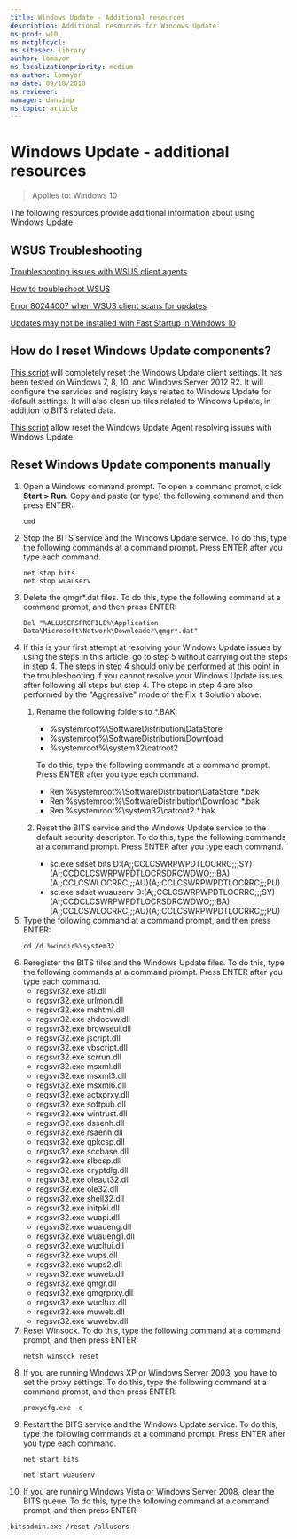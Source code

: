 ```yaml
---
title: Windows Update - Additional resources 
description: Additional resources for Windows Update
ms.prod: w10
ms.mktglfcycl: 
ms.sitesec: library
author: lomayor
ms.localizationpriority: medium
ms.author: lomayor
ms.date: 09/18/2018
ms.reviewer: 
manager: dansimp
ms.topic: article
---
```


# Windows Update - additional resources

>Applies to: Windows 10

The following resources provide additional information about using Windows Update.

## WSUS Troubleshooting 
 
[Troubleshooting issues with WSUS client agents](https://support.microsoft.com/help/10132/) 
 
[How to troubleshoot WSUS](https://support.microsoft.com/help/4025764/) 
 
[Error 80244007 when WSUS client scans for updates](https://support.microsoft.com/help/4096317/) 
 
[Updates may not be installed with Fast Startup in Windows 10](https://support.microsoft.com/help/4011287/) 
 
 
## How do I reset Windows Update components? 
 
[This script](https://gallery.technet.microsoft.com/scriptcenter/Reset-WindowsUpdateps1-e0c5eb78) will completely reset the Windows Update client settings. It has been tested on Windows 7, 8, 10, and Windows Server 2012 R2. It will configure the services and registry keys related to Windows Update for default settings. It will also clean up files related to Windows Update, in addition to BITS related data.  

 
[This script](https://gallery.technet.microsoft.com/scriptcenter/Reset-Windows-Update-Agent-d824badc) allow reset the Windows Update Agent resolving issues with Windows Update. 
 
 
## Reset Windows Update components manually 
1. Open a Windows command prompt. To open a command prompt, click **Start > Run**. Copy and paste (or type) the following command and then press ENTER: 
   ```
   cmd
   ```  
2. Stop the BITS service and the Windows Update service. To do this, type the following commands at a command prompt. Press ENTER after you type each command.  
   ```
   net stop bits  
   net stop wuauserv 
   ```
3. Delete the qmgr\*.dat files. To do this, type the following command at a command prompt, and then press ENTER:  
   ```
   Del "%ALLUSERSPROFILE%\Application Data\Microsoft\Network\Downloader\qmgr*.dat" 
   ```
4. If this is your first attempt at resolving your Windows Update issues by using the steps in this article, go to step 5 without carrying out the steps in step 4. The steps in step 4 should only be performed at this point in the troubleshooting if you cannot resolve your Windows Update issues after following all steps but step 4. The steps in step 4 are also performed by the "Aggressive" mode of the Fix it Solution above.  
   1. Rename the following folders to *.BAK:  
      - %systemroot%\SoftwareDistribution\DataStore  
      - %systemroot%\SoftwareDistribution\Download  
      - %systemroot%\system32\catroot2 
      
      To do this, type the following commands at a command prompt. Press ENTER after you type each command.  
      - Ren %systemroot%\SoftwareDistribution\DataStore *.bak  
      - Ren %systemroot%\SoftwareDistribution\Download *.bak  
      - Ren %systemroot%\system32\catroot2 *.bak 
   2. Reset the BITS service and the Windows Update service to the default security descriptor. To do this, type the following commands at a command prompt. Press ENTER after you type each command.  
      - sc.exe sdset bits D:(A;;CCLCSWRPWPDTLOCRRC;;;SY)(A;;CCDCLCSWRPWPDTLOCRSDRCWDWO;;;BA)(A;;CCLCSWLOCRRC;;;AU)(A;;CCLCSWRPWPDTLOCRRC;;;PU)  
      - sc.exe sdset wuauserv D:(A;;CCLCSWRPWPDTLOCRRC;;;SY)(A;;CCDCLCSWRPWPDTLOCRSDRCWDWO;;;BA)(A;;CCLCSWLOCRRC;;;AU)(A;;CCLCSWRPWPDTLOCRRC;;;PU) 
5. Type the following command at a command prompt, and then press ENTER:  
   ```
   cd /d %windir%\system32 
   ```
6. Reregister the BITS files and the Windows Update files. To do this, type the following commands at a command prompt. Press ENTER after you type each command.  
   - regsvr32.exe atl.dll  
   - regsvr32.exe urlmon.dll  
   - regsvr32.exe mshtml.dll  
   - regsvr32.exe shdocvw.dll  
   - regsvr32.exe browseui.dll  
   - regsvr32.exe jscript.dll  
   - regsvr32.exe vbscript.dll  
   - regsvr32.exe scrrun.dll  
   - regsvr32.exe msxml.dll  
   - regsvr32.exe msxml3.dll  
   - regsvr32.exe msxml6.dll  
   - regsvr32.exe actxprxy.dll  
   - regsvr32.exe softpub.dll  
   - regsvr32.exe wintrust.dll  
   - regsvr32.exe dssenh.dll  
   - regsvr32.exe rsaenh.dll  
   - regsvr32.exe gpkcsp.dll  
   - regsvr32.exe sccbase.dll  
   - regsvr32.exe slbcsp.dll  
   - regsvr32.exe cryptdlg.dll  
   - regsvr32.exe oleaut32.dll  
   - regsvr32.exe ole32.dll  
   - regsvr32.exe shell32.dll  
   - regsvr32.exe initpki.dll  
   - regsvr32.exe wuapi.dll  
   - regsvr32.exe wuaueng.dll  
   - regsvr32.exe wuaueng1.dll  
   - regsvr32.exe wucltui.dll  
   - regsvr32.exe wups.dll  
   - regsvr32.exe wups2.dll  
   - regsvr32.exe wuweb.dll  
   - regsvr32.exe qmgr.dll  
   - regsvr32.exe qmgrprxy.dll  
   - regsvr32.exe wucltux.dll  
   - regsvr32.exe muweb.dll  
   - regsvr32.exe wuwebv.dll 
7. Reset Winsock. To do this, type the following command at a command prompt, and then press ENTER:  
   ```
   netsh winsock reset 
   ```
8. If you are running Windows XP or Windows Server 2003, you have to set the proxy settings. To do this, type the following command at a command prompt, and then press ENTER:  
   ```
   proxycfg.exe -d 
   ```
9. Restart the BITS service and the Windows Update service. To do this, type the following commands at a command prompt. Press ENTER after you type each command.  
   ```
   net start bits  
   
   net start wuauserv 
   ```
10. If you are running Windows Vista or Windows Server 2008, clear the BITS queue. To do this, type the following command at a command prompt, and then press ENTER:
   ```
   bitsadmin.exe /reset /allusers
   ```
